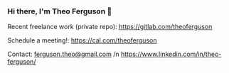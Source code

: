 ### Hi there, I'm Theo Ferguson 👋

Recent freelance work (private repo):
https://gitlab.com/theoferguson

Schedule a meeting!:
https://cal.com/theoferguson

Contact:
ferguson.theo@gmail.com /n
https://www.linkedin.com/in/theo-ferguson/

<!--
**theoferguson/theoferguson** is a ✨ _special_ ✨ repository because its `README.md` (this file) appears on your GitHub profile.

Here are some ideas to get you started:

- 🔭 I’m currently working on ...
- 🌱 I’m currently learning ...
- 👯 I’m looking to collaborate on ...
- 🤔 I’m looking for help with ...
- 💬 Ask me about ...
- 📫 How to reach me: ...
- 😄 Pronouns: ...
- ⚡ Fun fact: ...
-->
